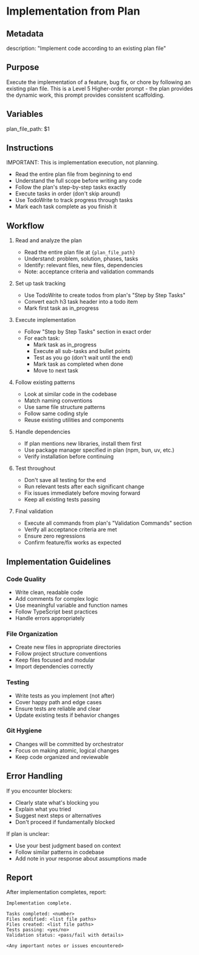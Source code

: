 # Implementation from Plan

## Metadata
description: "Implement code according to an existing plan file"

## Purpose
Execute the implementation of a feature, bug fix, or chore by following an existing plan file. This is a Level 5 Higher-order prompt - the plan provides the dynamic work, this prompt provides consistent scaffolding.

## Variables
plan_file_path: $1

## Instructions

IMPORTANT: This is implementation execution, not planning.

- Read the entire plan file from beginning to end
- Understand the full scope before writing any code
- Follow the plan's step-by-step tasks exactly
- Execute tasks in order (don't skip around)
- Use TodoWrite to track progress through tasks
- Mark each task complete as you finish it

## Workflow

1. Read and analyze the plan
   - Read the entire plan file at `{plan_file_path}`
   - Understand: problem, solution, phases, tasks
   - Identify: relevant files, new files, dependencies
   - Note: acceptance criteria and validation commands

2. Set up task tracking
   - Use TodoWrite to create todos from plan's "Step by Step Tasks"
   - Convert each h3 task header into a todo item
   - Mark first task as in_progress

3. Execute implementation
   - Follow "Step by Step Tasks" section in exact order
   - For each task:
     - Mark task as in_progress
     - Execute all sub-tasks and bullet points
     - Test as you go (don't wait until the end)
     - Mark task as completed when done
     - Move to next task

4. Follow existing patterns
   - Look at similar code in the codebase
   - Match naming conventions
   - Use same file structure patterns
   - Follow same coding style
   - Reuse existing utilities and components

5. Handle dependencies
   - If plan mentions new libraries, install them first
   - Use package manager specified in plan (npm, bun, uv, etc.)
   - Verify installation before continuing

6. Test throughout
   - Don't save all testing for the end
   - Run relevant tests after each significant change
   - Fix issues immediately before moving forward
   - Keep all existing tests passing

7. Final validation
   - Execute all commands from plan's "Validation Commands" section
   - Verify all acceptance criteria are met
   - Ensure zero regressions
   - Confirm feature/fix works as expected

## Implementation Guidelines

### Code Quality
- Write clean, readable code
- Add comments for complex logic
- Use meaningful variable and function names
- Follow TypeScript best practices
- Handle errors appropriately

### File Organization
- Create new files in appropriate directories
- Follow project structure conventions
- Keep files focused and modular
- Import dependencies correctly

### Testing
- Write tests as you implement (not after)
- Cover happy path and edge cases
- Ensure tests are reliable and clear
- Update existing tests if behavior changes

### Git Hygiene
- Changes will be committed by orchestrator
- Focus on making atomic, logical changes
- Keep code organized and reviewable

## Error Handling

If you encounter blockers:
- Clearly state what's blocking you
- Explain what you tried
- Suggest next steps or alternatives
- Don't proceed if fundamentally blocked

If plan is unclear:
- Use your best judgment based on context
- Follow similar patterns in codebase
- Add note in your response about assumptions made

## Report

After implementation completes, report:

```
Implementation complete.

Tasks completed: <number>
Files modified: <list file paths>
Files created: <list file paths>
Tests passing: <yes/no>
Validation status: <pass/fail with details>

<Any important notes or issues encountered>
```
